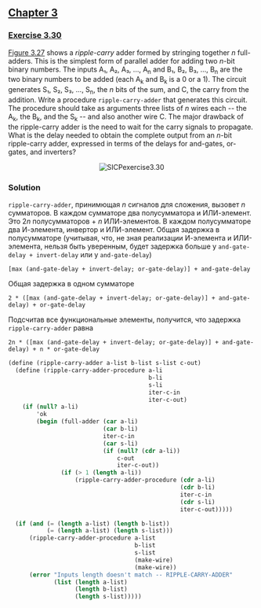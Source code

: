 ## [Chapter 3](../index.md#3-Modularity-Objects-and-State)

### [Exercise 3.30](https://mitpress.mit.edu/sites/default/files/sicp/full-text/book/book-Z-H-22.html#%_thm_3.30)

[Figure 3.27](https://mitpress.mit.edu/sites/default/files/sicp/full-text/book/book-Z-H-22.html#%_fig_3.27) shows a _ripple-carry_ adder formed by stringing together _n_ full-adders. This is the simplest form of parallel adder for adding two _n_-bit binary numbers. The inputs A₁, A₂, A₃, ..., A<sub>n</sub> and B₁, B₂, B₃, ..., B<sub>n</sub> are the two binary numbers to be added (each A<sub>k</sub> and B<sub>k</sub> is a 0 or a 1). The circuit generates S₁, S₂, S₃, ..., S<sub>n</sub>, the _n_ bits of the sum, and C, the carry from the addition. Write a procedure `ripple-carry-adder` that generates this circuit. The procedure should take as arguments three lists of _n_ wires each -- the A<sub>k</sub>, the B<sub>k</sub>, and the S<sub>k</sub> -- and also another wire C. The major drawback of the ripple-carry adder is the need to wait for the carry signals to propagate. What is the delay needed to obtain the complete output from an _n_-bit ripple-carry adder, expressed in terms of the delays for and-gates, or-gates, and inverters?

<p align="center">
  <img src="https://i.ibb.co/fXfp8sj/SICPexercise3-30.png" alt="SICPexercise3.30" title="SICPexercise3.30">
</p>

### Solution

`ripple-carry-adder`, принимющая _n_ сигналов для сложения, вызовет _n_ сумматоров. В каждом сумматоре два полусумматора и ИЛИ-элемент. Это 2<i>n</i> полусумматоров + _n_ ИЛИ-элементов. В каждом полусумматоре два И-элемента, инвертор и ИЛИ-элемент. Общая задержка в полусумматоре (учитывая, что, не зная реализации И-элемента и ИЛИ-элемента, нельзя быть уверенным, будет задержка больше у `and-gate-delay + invert-delay` или у `and-gate-delay`)

```
[max (and-gate-delay + invert-delay; or-gate-delay)] + and-gate-delay
```
Общая задержка в одном сумматоре

```
2 * ([max (and-gate-delay + invert-delay; or-gate-delay)] + and-gate-delay) + or-gate-delay
```

Подсчитав все функциональные элементы, получится, что задержка `ripple-carry-adder` равна

```
2n * ([max (and-gate-delay + invert-delay; or-gate-delay)] + and-gate-delay) + n * or-gate-delay
```
```scheme
(define (ripple-carry-adder a-list b-list s-list c-out)
  (define (ripple-carry-adder-procedure a-li
                                        b-li
                                        s-li
                                        iter-c-in
                                        iter-c-out)
    (if (null? a-li)
        'ok
        (begin (full-adder (car a-li)
                           (car b-li)
                           iter-c-in
                           (car s-li)
                           (if (null? (cdr a-li))
                               c-out
                               iter-c-out))
               (if (> 1 (length a-li))
                   (ripple-carry-adder-procedure (cdr a-li)
                                                 (cdr b-li)
                                                 iter-c-in
                                                 (cdr s-li)
                                                 iter-c-out)))))

  (if (and (= (length a-list) (length b-list))
           (= (length a-list) (length s-list)))
      (ripple-carry-adder-procedure a-list
                                    b-list
                                    s-list
                                    (make-wire)
                                    (make-wire))
      (error "Inputs length doesn't match -- RIPPLE-CARRY-ADDER"
             (list (length a-list)
                   (length b-list)
                   (length s-list)))))
```

